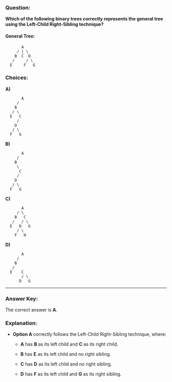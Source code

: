 
### Question:

**Which of the following binary trees correctly represents the general tree using the Left-Child Right-Sibling technique?**

#### General Tree:

```
       A
     / | \
    B  C  D
   /     / \
  E     F   G
```

### Choices:

**A)**

```
       A
     / 
    B  
   / \  
  E   C
     / 
    D
   / \
  F   G
```

**B)**

```
       A
     / 
    B  
     \
      C
     / 
    D
   / \
  F   G
```

**C)**

```
       A
     / \
    B   C
   /   / \
  E   D   G
     / \
    F   H
```

**D)**

```
       A
     / 
    B  
   /   
  E    C
       / \
      D   G
```

---

### Answer Key:

The correct answer is **A**.

### Explanation:

- **Option A** correctly follows the Left-Child Right-Sibling technique, where:
    
    - **A** has **B** as its left child and **C** as its right child.
        
    - **B** has **E** as its left child and no right sibling.
        
    - **C** has **D** as its left child and no right sibling.
        
    - **D** has **F** as its left child and **G** as its right sibling.